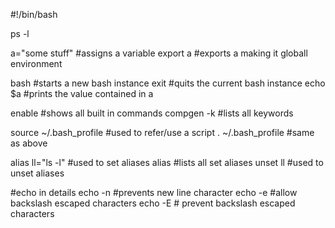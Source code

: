 #!/bin/bash

ps -l


a="some stuff" #assigns a variable
export a #exports a making it globall environment

bash #starts a new bash instance
exit #quits the current bash instance
echo $a #prints the value contained in a

enable #shows all built in commands
compgen -k #lists all keywords

source ~/.bash_profile #used to refer/use a script
. ~/.bash_profile #same as above

alias ll="ls -l" #used to set aliases
alias #lists all set aliases
unset ll #used to unset aliases

#echo in details
echo -n #prevents new line character
echo -e #allow backslash escaped characters
echo -E # prevent backslash escaped characters

